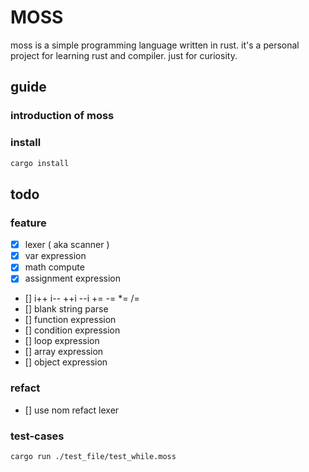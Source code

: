 # MOSS

moss is a simple programming language written in rust. it's a personal project for learning rust and compiler.
just for curiosity.

## guide

### introduction of moss

### install

```bash
cargo install
```

## todo

### feature

- [x] lexer ( aka scanner )
- [x] var expression
- [x] math compute
- [x] assignment expression
- [] i++ i-- ++i --i += -= *= /=
- [] blank string parse
- [] function expression
- [] condition expression
- [] loop expression
- [] array expression
- [] object expression

### refact

- [] use nom refact lexer

### test-cases
```bash
cargo run ./test_file/test_while.moss
```



